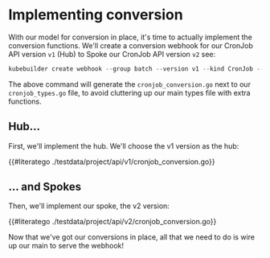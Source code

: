 # Implementing conversion

With our model for conversion in place, it's time to actually implement
the conversion functions.  We'll create a conversion webhook
for our CronJob API version `v1` (Hub) to Spoke our CronJob API version
`v2` see:

```go
kubebuilder create webhook --group batch --version v1 --kind CronJob --conversion --spoke v2
```

The above command will generate the `cronjob_conversion.go` next to our
`cronjob_types.go` file, to avoid
cluttering up our main types file with extra functions.

## Hub...

First, we'll implement the hub.  We'll choose the v1 version as the hub:

{{#literatego ./testdata/project/api/v1/cronjob_conversion.go}}

## ... and Spokes

Then, we'll implement our spoke, the v2 version:

{{#literatego ./testdata/project/api/v2/cronjob_conversion.go}}

Now that we've got our conversions in place, all that we need to do is
wire up our main to serve the webhook!
